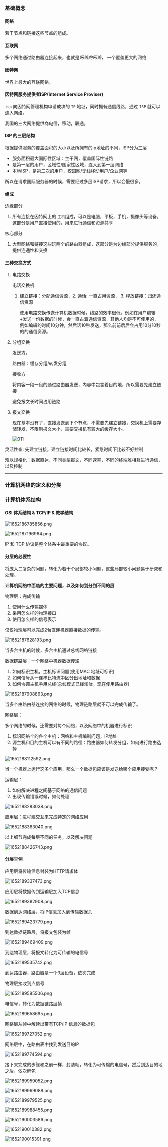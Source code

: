 ### 基础概念

#### 网络

若干节点和链接这些节点的组成。

#### 互联网

多个网络通过路由器连接起来，也就是*网络的网络*， 一个覆盖更大的网络

#### 因特网

世界上最大的互联网络。

#### 因特网服务提供者ISP(Internet Service Proviser)

`isp` 向因特网管理机构申请成块的 `IP` 地址，同时拥有通信线路，通过 `ISP` 就可以连入网络。

我国的三大网络提供商电信，移动，联通。

#### ISP 的三层结构

根据提供服务的覆盖面积的大小以及所拥有的ip地址的不同，ISP分为三层

* 服务面积最大国际性区域：主干网，覆盖国际性链路
* 是第一层的用户，区域性/国家性区域，连入到第一层网络
* 本地ISP，是第二次的用户，校园网/无线移动用户/企业网等

所以在请求国际服务器的时候，需要经过多层ISP请求，所以会慢很多。

#### 组成

边缘部分

1. 所有连接在因特网上的 `主机`组成，可以是电脑，平板，手机，摄像头等设备，这部分是用户直接使用的，用来进行通信和资源共享

核心部分

1. 大型网络和链接这些玩两个的路由器组成，这部分是为边缘部分提供服务的，提供连通性和交换

#### 三种交换方式

1. 电路交换

   电话交换机

   1. 建立链接：分配通信资源，2. 通话: 一直占用资源， 3. 释放链接：归还通信资源

      使用电路交换传送计算机数据时候，线路的效率很低。例如在用户编辑+发送一份数据的时候，会一直占着通信资源，其他人均是不可使用的，例如编辑的时间10分钟，然后话10秒发送，那么前前后后会占用10分10秒的的通信资源。
2. 分组交换

   发送方，

   路由器：缓存分组/转发分组

   接收方

   将内容一段一段的通过路由器发送，内容中包含着目的地，所以需要先建立链接

   避免报文长时间占用链路
3. 报文交换

   现在基本没有了，直接发送到下个节点，不需要先建立链接，交换机上需要存储转发，不限制报文大小，需要交换机有较大的缓存大小。

   ![011](./pic/011.png)

灵活性查: 先建立链接，建立链接时间比较长，紧急时间下比较不好控制

难以规格化：数据直达，不同类型报文，不同速率，不同的终端难相互进行通信，以及控制

---

### 计算机网络的定义和分类

### 计算机体系结构

#### OSI 体系结构 & TCP/IP & 教学结构

![1652186785856.png](./pic/012.png)

![1652187196964.png](./pic/013.png)

IP 和 TCP 协议是整个体系中最重要的协议。

#### 分层的必要性

将庞大二复杂的问题，转化为若干个局部较小问题，这些局部较小问题易于研究和处理。

**计算机网络中面临的主要问题，以及如何划分到不同的层**

物理层：完成传输

1. 使用什么传输媒体
2. 采用怎么样的物理接口
3. 使用怎么样的信号表示

仅仅物理层可以完成2台直连机器直接数据的传输。

![1652187628193.png](image/01-基础/1652187628193.png)

当多台主机的时候，多台主机通过总线网络链接

数据链路层：一个网络中机器数据传递

1. 如何标识主机，主机标识问题(使用MAC 地址可标识)
2. 如何信号从一连串比特流中区分出地址和数据
3. 如何协调主机争用总线(总线模式已经淘汰，现在使用路由器)

![1652187908863.png](image/01-基础/1652187908863.png)

当多个由路由器连接的网络的时候，物理链路层就不可以完成传输了。

网络层：

多个网络的时候，还需要对每个网络，以及网络中的机器进行标识

1. 标识网络个的各个主机：网络和主机编制问题，IP地址
2. 源主机和目的主机可以有不同的路径：路由器如何转发分组，如何进行路由选择

![1652188112592.png](image/01-基础/1652188112592.png)

当一个机器上运行这多个应用，那么一个数据包应该是发送给哪个应用接受呢？

运输层：

1. 如何解决进程之间基于网络的通信问题
2. 出现传输错误时候，如何处理

![1652188283038.png](image/01-基础/1652188283038.png)

应用层：进程建交互来完成特定的网络应用

![1652188363040.png](image/01-基础/1652188363040.png)

以上细节完成每层不同的任务，以及解决问题

![1652188426743.png](image/01-基础/1652188426743.png)

#### 分层举例

应用层将传输信息封装为HTTP请求体

![1652189337473.png](image/01-基础/1652189337473.png)

应用层将数据传到运输层加入TCP信息

![1652189382908.png](image/01-基础/1652189382908.png)

数据到达网络层，将IP信息加入到传输数据头

![1652189423779.png](image/01-基础/1652189423779.png)

到达数据链路层，将报文包装为帧

![1652189469409.png](image/01-基础/1652189469409.png)

到达物理层，将报文转化为可传输的电信号

![1652189535742.png](image/01-基础/1652189535742.png)

到达路由器，路由器是一个3层设备，依次完成

物理层接收到点信号

![1652189585506.png](image/01-基础/1652189585506.png)

电信号，转化为数据链路层帧

![1652189658695.png](image/01-基础/1652189658695.png)

网络层从帧中解读出带有TCP/IP 信息的数据包

![1652189727052.png](image/01-基础/1652189727052.png)

网络层中，在路由表中找到发送目的IP

![1652189774594.png](image/01-基础/1652189774594.png)

接下来完成的步骤和之前一样，封装帧，转化为可传输的电信号，然后到达目的地之后，依次解包

![1652189959052.png](image/01-基础/1652189959052.png)

![1652189969088.png](image/01-基础/1652189969088.png)

![1652189979525.png](image/01-基础/1652189979525.png)

![1652189988455.png](image/01-基础/1652189988455.png)

![1652190003586.png](image/01-基础/1652190003586.png)

![1652190010382.png](image/01-基础/1652190010382.png)

![1652190015391.png](image/01-基础/1652190015391.png)
